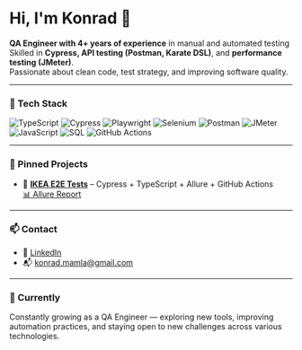 # Hi, I'm Konrad 👋

**QA Engineer with 4+ years of experience** in manual and automated testing  
Skilled in **Cypress, API testing (Postman, Karate DSL)**, and **performance testing (JMeter)**.  
Passionate about clean code, test strategy, and improving software quality.

---

### 🧰 Tech Stack  
![TypeScript](https://img.shields.io/badge/-TypeScript-3178C6?logo=typescript&logoColor=white&style=for-the-badge)
![Cypress](https://img.shields.io/badge/-Cypress-17202C?logo=cypress&logoColor=white&style=for-the-badge)
![Playwright](https://img.shields.io/badge/-Playwright-45BA63?logo=playwright&logoColor=white&style=for-the-badge)
![Selenium](https://img.shields.io/badge/-Selenium-43B02A?logo=selenium&logoColor=white&style=for-the-badge)
![Postman](https://img.shields.io/badge/-Postman-FF6C37?logo=postman&logoColor=white&style=for-the-badge)
![JMeter](https://img.shields.io/badge/-JMeter-D22128?logo=apachejmeter&logoColor=white&style=for-the-badge)
![JavaScript](https://img.shields.io/badge/-JavaScript-F7DF1E?logo=javascript&logoColor=black&style=for-the-badge)
![SQL](https://img.shields.io/badge/-SQL-4479A1?logo=postgresql&logoColor=white&style=for-the-badge)
![GitHub Actions](https://img.shields.io/badge/-GitHub%20Actions-2088FF?logo=githubactions&logoColor=white&style=for-the-badge)

---

### 📌 Pinned Projects

- 🛒 [**IKEA E2E Tests**](https://github.com/KonradMamla/ikea) – Cypress + TypeScript + Allure + GitHub Actions  
  [📊 Allure Report](https://konradmamla.github.io/ikea/)

---

### 📫 Contact
- 🔗 [LinkedIn](https://www.linkedin.com/in/konrad-mamla)
- 📬 konrad.mamla@gmail.com

---

### 🚀 Currently
Constantly growing as a QA Engineer — exploring new tools, improving automation practices, and staying open to new challenges across various technologies.
